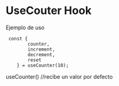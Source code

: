# UseCouter Hook

Ejemplo de uso
```
 const {
        counter,
        increment,
        decrement,
        reset
    } = useCounter(10);
```
useCounter() //recibe un valor por defecto